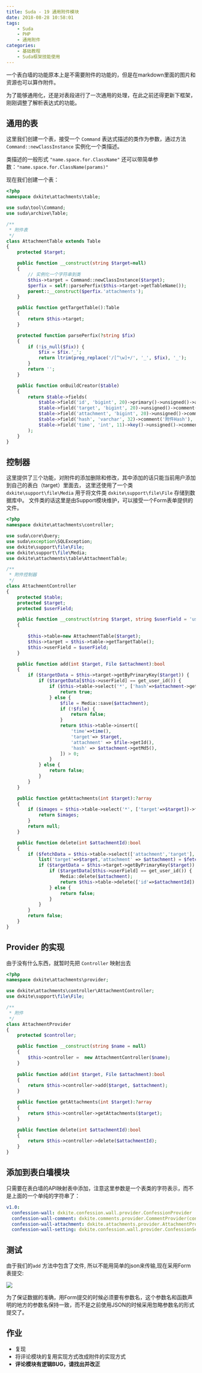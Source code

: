 ```yaml
---
title: Suda - 19 通用附件模块
date: 2018-08-28 10:58:01
tags:
    - Suda
    - PHP
    - 通用附件
categories:
    - 基础教程
    - Suda框架技能使用
---
```


一个表白墙的功能原本上是不需要附件的功能的，但是在markdown里面的图片和资源也可以算作附件。

<!-- more -->

为了能够通用化，还是对表段进行了一次通用的处理，在此之前还得更新下框架，刚刚调整了解析表达式的功能。

## 通用的表

这里我们创建一个表，接受一个 `Command` 表达式描述的类作为参数，通过方法 `Command::newClassInstance` 实例化一个类描述。

类描述的一般形式 `"name.space.for.ClassName"` 还可以带简单参数：`"name.space.for.ClassName(params)"`

现在我们创建一个表：

```php
<?php
namespace dxkite\attachments\table;

use suda\tool\Command;
use suda\archive\Table;

/**
 * 附件表
 */
class AttachmentTable extends Table
{
    protected $target;

    public function __construct(string $target=null)
    {
        // 实例化一个字符串到类
        $this->target = Command::newClassInstance($target);
        $perfix = self::parsePerfix($this->target->getTableName());
        parent::__construct($perfix.'attachments');
    }

    public function getTargetTable():Table
    {
        return $this->target;
    }

    protected function parsePerfix(?string $fix)
    {
        if (!is_null($fix)) {
            $fix = $fix.'_';
            return ltrim(preg_replace('/[^\w]+/', '_', $fix), '_');
        }
        return '';
    }

    public function onBuildCreator($table)
    {
        return $table->fields(
            $table->field('id', 'bigint', 20)->primary()->unsigned()->auto(),
            $table->field('target', 'bigint', 20)->unsigned()->comment('目标内容'),
            $table->field('attachment', 'bigint', 20)->unsigned()->comment('附件ID'),
            $table->field('hash', 'varchar', 32)->comment('附件Hash'),
            $table->field('time', 'int', 11)->key()->unsigned()->comment('添加时间')
        );
    }
}
```

## 控制器

这里提供了三个功能，对附件的添加删除和修改，其中添加的话只能当前用户添加到自己的表白（target）里面去，
这里还使用了一个类 `dxkite\support\file\Media` 用于将文件类 `dxkite\support\file\File` 存储到数据库中。
文件类的话这里是由Support模块维护，可以接受一个Form表单提供的文件。

```php
<?php
namespace dxkite\attachments\controller;

use suda\core\Query;
use suda\exception\SQLException;
use dxkite\support\file\File;
use dxkite\support\file\Media;
use dxkite\attachments\table\AttachmentTable;

/**
 * 附件控制器
 */
class AttachmentController
{
    protected $table;
    protected $target;
    protected $userField;

    public function __construct(string $target, string $userField = 'user')
    {
        
        $this->table=new AttachmentTable($target);
        $this->target = $this->table->getTargetTable();
        $this->userField = $userField;
    }

    public function add(int $target, File $attachment):bool
    {
        if ($targetData = $this->target->getByPrimaryKey($target)) {
            if ($targetData[$this->userField] == get_user_id()) {
                if ($this->table->select('*', ['hash'=>$attachment->getMd5(),'target'=>$target])->fetch()) {
                    return true;
                } else {
                    $file = Media::save($attachment);
                    if (!$file) {
                        return false;
                    }
                    return $this->table->insert([
                        'time'=>time(),
                        'target'=> $target,
                        'attachment' => $file->getId(),
                        'hash' => $attachment->getMd5(),
                    ]) > 0;
                }
            } else {
                return false;
            }
        }
    }

    public function getAttachments(int $target):?array
    {
        if ($images = $this->table->select('*', ['target'=>$target])->fetchAll()) {
            return $images;
        }
        return null;
    }

    public function delete(int $attachmentId):bool
    {
        if ($fetchData = $this->table->select(['attachment','target'], ['id'=>$attachmentId])->fetch()) {
            list('target'=>$target,'attachment' => $attachment) = $fetchData;
            if ($targetData = $this->target->getByPrimaryKey($target)) {
                if ($targetData[$this->userField] == get_user_id()) {
                    Media::delete($attachment);
                    return $this->table->delete(['id'=>$attachmentId]) > 0;
                } else {
                    return false;
                }
            }
        }
        return false;
    }
}
```

## Provider 的实现

由于没有什么东西，就暂时先把 `Controller` 映射出去

```php
<?php
namespace dxkite\attachments\provider;

use dxkite\attachments\controller\AttachmentController;
use dxkite\support\file\File;

/**
 * 附件
 */
class AttachmentProvider
{
    protected $controller;

    public function __construct(string $name = null)
    {
        $this->controller =  new AttachmentController($name);
    }
    
    public function add(int $target, File $attachment):bool
    {
        return $this->controller->add($target, $attachment);
    }

    public function getAttachments(int $target):?array
    {
        return $this->controller->getAttachments($target);
    }

    public function delete(int $attachmentId):bool
    {
        return $this->controller->delete($attachmentId);
    }
}
```

## 添加到表白墙模块

只需要在表白墙的API映射表中添加，注意这里参数是一个表类的字符表示，而不是上面的一个单纯的字符串了：

```yml
v1.0:
  confession-wall: dxkite.confession.wall.provider.ConfessionProvider
  confession-wall-comment: dxkite.comments.provider.CommentProvider(confession-wall)
  confession-wall-attachment: dxkite.attachments.provider.AttachmentProvider(dxkite.confession.wall.table.ConfessionTable)
  confession-wall-setting: dxkite.confession.wall.provider.ConfessionSettingProvider
```

## 测试

由于我们的`add` 方法中包含了文件, 所以不能用简单的json来传输,现在采用Form表提交:

![](suda-attachments/1.png)
 
为了保证数据的准确，用Form提交的时候必须要有参数名，这个参数名和函数声明的地方的参数名保持一致，而不是之前使用JSON的时候采用忽略参数名的形式提交了。


## 作业

- 复现
- 将评论模块的复用实现方式改成附件的实现方式
- **评论模块有逻辑BUG，请找出并改正**